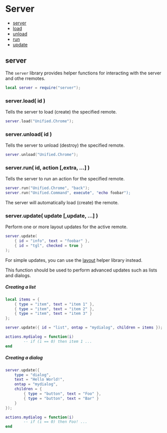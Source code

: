 
# Server
* [server](#server-1)
* [load](#serverload-id-)
* [unload](#serverunload-id-)
* [run](#serverrun-id-action-extra--)
* [update](#serverupdate-update-update--)
	


## server
The ``server`` library provides helper functions for interacting with the server and othe rremotes.

````lua
local server = require("server");
````



### server.load( id )
Tells the server to load (create) the specified remote.

````lua
server.load("Unified.Chrome");
````



### server.unload( id )
Tells the server to unload (destroy) the specified remote.

````lua
server.unload("Unified.Chrome");
````



### server.run( id, action [,extra, ...] )
Tells the server to run an action for the specified remote.

````lua
server.run("Unified.Chrome", "back");
server.run("Unified.Command", execute", "echo foobar");
````

The server will automatically load (create) the remote.



### server.update( update [,update, ...] )
Perform one or more layout updates for the active remote.

````lua
server.update(
	{ id = "info", text = "foobar" },
	{ id = "tgl", checked = true }
);
````

For simple updates, you can use the [layout](#layout.md) helper library instead.

This function should be used to perform advanced updates such as lists and dialogs.


##### Creating a list
````lua
local items = {
	{ type = "item", text = "item 1" },
	{ type = "item", text = "item 2" },
	{ type = "item", text = "item 3" }
};

server.update({ id = "list", ontap = "mydialog", children = items });

actions.mydialog = function(i)
        -- if (i == 0) then item 1 ...
end

````

##### Creating a dialog

````lua
server.update({ 
	type = "dialog", 
	text = "Hello World!", 
	ontap = "mydialog",
	children = {
		{ type = "button", text = "Foo" },
		{ type = "button", text = "Bar" }
	}
});

actions.mydialog = function(i)
        -- if (i == 0) then Foo! ...
end

````
